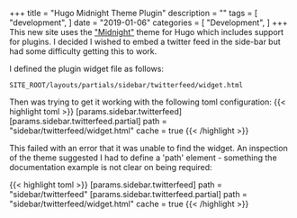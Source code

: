 +++
title = "Hugo Midnight Theme Plugin"
description = ""
tags = [
    "development",
]
date = "2019-01-06"
categories = [
    "Development",
]
+++
This new site uses the ["Midnight"](https://themes.gohugo.io/midnight/) theme for Hugo which includes
support for plugins. I decided I wished to embed a twitter feed in the side-bar but had some difficulty getting this to work.

I defined the plugin widget file as follows:

`SITE_ROOT/layouts/partials/sidebar/twitterfeed/widget.html`

Then was trying to get it working with the following toml configuration:
{{< highlight toml >}}
    [params.sidebar.twitterfeed]
        [params.sidebar.twitterfeed.partial]
            path = "sidebar/twitterfeed/widget.html"
            cache = true
{{< /highlight >}}

This failed with an error that it was unable to find the widget. An inspection of the theme suggested I had to define a 'path' element - something the documentation example is not clear on being required:

{{< highlight toml >}}
    [params.sidebar.twitterfeed]
        path = "sidebar/twitterfeed"
        [params.sidebar.twitterfeed.partial]
            path = "sidebar/twitterfeed/widget.html"
            cache = true
{{< /highlight >}}
